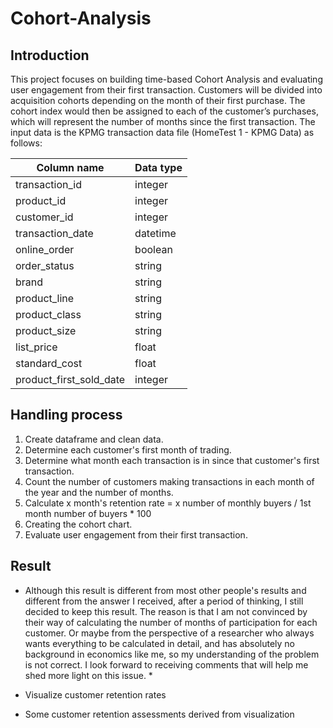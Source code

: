 # Cohort-Analysis

## Introduction

This project focuses on building time-based Cohort Analysis and evaluating user engagement from their first transaction. Customers will be divided into acquisition cohorts depending on the month of their first purchase. The cohort index would then be assigned to each of the customer’s purchases, which will represent the number of months since the first transaction.
The input data is the KPMG transaction data file (HomeTest 1 - KPMG Data) as follows:

| Column name | Data type |
| ----------- | --------- |
| transaction_id | integer |
| product_id | integer |
| customer_id | integer |
| transaction_date | datetime |
| online_order | boolean |
| order_status | string |
| brand | string |
| product_line | string |
| product_class | string |
| product_size | string |
| list_price | float |
| standard_cost | float |
| product_first_sold_date | integer |

## Handling process

1. Create dataframe and clean data.
2. Determine each customer's first month of trading.
3. Determine what month each transaction is in since that customer's first transaction.
4. Count the number of customers making transactions in each month of the year and the number of months.
5. Calculate x month's retention rate = x number of monthly buyers / 1st month number of buyers * 100
6. Creating the cohort chart.
7. Evaluate user engagement from their first transaction.

## Result

* Although this result is different from most other people's results and different from the answer I received, after a period of thinking, I still decided to keep this result. The reason is that I am not convinced by their way of calculating the number of months of participation for each customer. Or maybe from the perspective of a researcher who always wants everything to be calculated in detail, and has absolutely no background in economics like me, so my understanding of the problem is not correct. I look forward to receiving comments that will help me shed more light on this issue. *

- Visualize customer retention rates

- Some customer retention assessments derived from visualization
